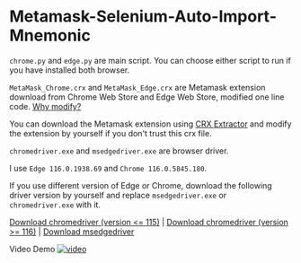 # Metamask-Selenium-Auto-Import-Mnemonic
`chrome.py` and `edge.py` are main script. You can choose either script to run if you have installed both browser.

`MetaMask_Chrome.crx` and `MetaMask_Edge.crx` are Metamask extension download from Chrome Web Store and Edge Web Store, modified one line code. [Why modify?](https://github.com/LavaMoat/LavaMoat/pull/360#issuecomment-1547271080)

You can download the Metamask extension using [CRX Extractor](https://chrome.google.com/webstore/detail/crx-extractordownloader/ajkhmmldknmfjnmeedkbkkojgobmljda) and modify the extension by yourself if you don't trust this crx file.

`chromedriver.exe` and `msedgedriver.exe` are browser driver.

I use `Edge 116.0.1938.69` and `Chrome 116.0.5845.180`.

If you use different version of Edge or Chrome, download the following driver version by yourself and replace `msedgedriver.exe` or `chromedriver.exe` with it.

[Download chromedriver (version <= 115)](https://chromedriver.chromium.org/downloads) | [Download chromedriver (version >= 116)](https://googlechromelabs.github.io/chrome-for-testing/#stable) | [Download msedgedriver](https://developer.microsoft.com/en-us/microsoft-edge/tools/webdriver/)

Video Demo
[![video](https://img.youtube.com/vi/BEqc2wEX3iY/maxresdefault.jpg)](https://www.youtube.com/watch?v=BEqc2wEX3iY)